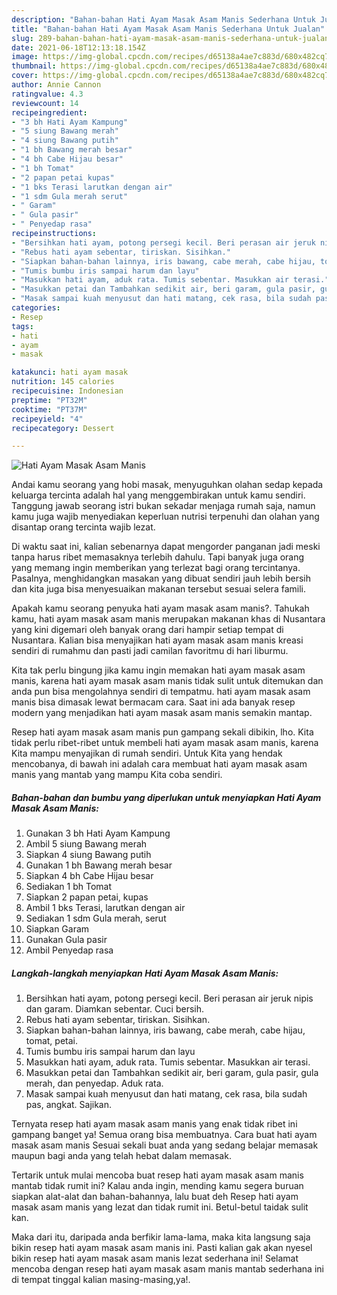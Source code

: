 ```yaml
---
description: "Bahan-bahan Hati Ayam Masak Asam Manis Sederhana Untuk Jualan"
title: "Bahan-bahan Hati Ayam Masak Asam Manis Sederhana Untuk Jualan"
slug: 289-bahan-bahan-hati-ayam-masak-asam-manis-sederhana-untuk-jualan
date: 2021-06-18T12:13:18.154Z
image: https://img-global.cpcdn.com/recipes/d65138a4ae7c883d/680x482cq70/hati-ayam-masak-asam-manis-foto-resep-utama.jpg
thumbnail: https://img-global.cpcdn.com/recipes/d65138a4ae7c883d/680x482cq70/hati-ayam-masak-asam-manis-foto-resep-utama.jpg
cover: https://img-global.cpcdn.com/recipes/d65138a4ae7c883d/680x482cq70/hati-ayam-masak-asam-manis-foto-resep-utama.jpg
author: Annie Cannon
ratingvalue: 4.3
reviewcount: 14
recipeingredient:
- "3 bh Hati Ayam Kampung"
- "5 siung Bawang merah"
- "4 siung Bawang putih"
- "1 bh Bawang merah besar"
- "4 bh Cabe Hijau besar"
- "1 bh Tomat"
- "2 papan petai kupas"
- "1 bks Terasi larutkan dengan air"
- "1 sdm Gula merah serut"
- " Garam"
- " Gula pasir"
- " Penyedap rasa"
recipeinstructions:
- "Bersihkan hati ayam, potong persegi kecil. Beri perasan air jeruk nipis dan garam. Diamkan sebentar. Cuci bersih."
- "Rebus hati ayam sebentar, tiriskan. Sisihkan."
- "Siapkan bahan-bahan lainnya, iris bawang, cabe merah, cabe hijau, tomat, petai."
- "Tumis bumbu iris sampai harum dan layu"
- "Masukkan hati ayam, aduk rata. Tumis sebentar. Masukkan air terasi."
- "Masukkan petai dan Tambahkan sedikit air, beri garam, gula pasir, gula merah, dan penyedap. Aduk rata."
- "Masak sampai kuah menyusut dan hati matang, cek rasa, bila sudah pas, angkat. Sajikan."
categories:
- Resep
tags:
- hati
- ayam
- masak

katakunci: hati ayam masak 
nutrition: 145 calories
recipecuisine: Indonesian
preptime: "PT32M"
cooktime: "PT37M"
recipeyield: "4"
recipecategory: Dessert

---
```



![Hati Ayam Masak Asam Manis](https://img-global.cpcdn.com/recipes/d65138a4ae7c883d/680x482cq70/hati-ayam-masak-asam-manis-foto-resep-utama.jpg)

Andai kamu seorang yang hobi masak, menyuguhkan olahan sedap kepada keluarga tercinta adalah hal yang menggembirakan untuk kamu sendiri. Tanggung jawab seorang istri bukan sekadar menjaga rumah saja, namun kamu juga wajib menyediakan keperluan nutrisi terpenuhi dan olahan yang disantap orang tercinta wajib lezat.

Di waktu  saat ini, kalian sebenarnya dapat mengorder panganan jadi meski tanpa harus ribet memasaknya terlebih dahulu. Tapi banyak juga orang yang memang ingin memberikan yang terlezat bagi orang tercintanya. Pasalnya, menghidangkan masakan yang dibuat sendiri jauh lebih bersih dan kita juga bisa menyesuaikan makanan tersebut sesuai selera famili. 



Apakah kamu seorang penyuka hati ayam masak asam manis?. Tahukah kamu, hati ayam masak asam manis merupakan makanan khas di Nusantara yang kini digemari oleh banyak orang dari hampir setiap tempat di Nusantara. Kalian bisa menyajikan hati ayam masak asam manis kreasi sendiri di rumahmu dan pasti jadi camilan favoritmu di hari liburmu.

Kita tak perlu bingung jika kamu ingin memakan hati ayam masak asam manis, karena hati ayam masak asam manis tidak sulit untuk ditemukan dan anda pun bisa mengolahnya sendiri di tempatmu. hati ayam masak asam manis bisa dimasak lewat bermacam cara. Saat ini ada banyak resep modern yang menjadikan hati ayam masak asam manis semakin mantap.

Resep hati ayam masak asam manis pun gampang sekali dibikin, lho. Kita tidak perlu ribet-ribet untuk membeli hati ayam masak asam manis, karena Kita mampu menyajikan di rumah sendiri. Untuk Kita yang hendak mencobanya, di bawah ini adalah cara membuat hati ayam masak asam manis yang mantab yang mampu Kita coba sendiri.

<!--inarticleads1-->

##### Bahan-bahan dan bumbu yang diperlukan untuk menyiapkan Hati Ayam Masak Asam Manis:

1. Gunakan 3 bh Hati Ayam Kampung
1. Ambil 5 siung Bawang merah
1. Siapkan 4 siung Bawang putih
1. Gunakan 1 bh Bawang merah besar
1. Siapkan 4 bh Cabe Hijau besar
1. Sediakan 1 bh Tomat
1. Siapkan 2 papan petai, kupas
1. Ambil 1 bks Terasi, larutkan dengan air
1. Sediakan 1 sdm Gula merah, serut
1. Siapkan  Garam
1. Gunakan  Gula pasir
1. Ambil  Penyedap rasa




<!--inarticleads2-->

##### Langkah-langkah menyiapkan Hati Ayam Masak Asam Manis:

1. Bersihkan hati ayam, potong persegi kecil. Beri perasan air jeruk nipis dan garam. Diamkan sebentar. Cuci bersih.
1. Rebus hati ayam sebentar, tiriskan. Sisihkan.
1. Siapkan bahan-bahan lainnya, iris bawang, cabe merah, cabe hijau, tomat, petai.
1. Tumis bumbu iris sampai harum dan layu
1. Masukkan hati ayam, aduk rata. Tumis sebentar. Masukkan air terasi.
1. Masukkan petai dan Tambahkan sedikit air, beri garam, gula pasir, gula merah, dan penyedap. Aduk rata.
1. Masak sampai kuah menyusut dan hati matang, cek rasa, bila sudah pas, angkat. Sajikan.




Ternyata resep hati ayam masak asam manis yang enak tidak ribet ini gampang banget ya! Semua orang bisa membuatnya. Cara buat hati ayam masak asam manis Sesuai sekali buat anda yang sedang belajar memasak maupun bagi anda yang telah hebat dalam memasak.

Tertarik untuk mulai mencoba buat resep hati ayam masak asam manis mantab tidak rumit ini? Kalau anda ingin, mending kamu segera buruan siapkan alat-alat dan bahan-bahannya, lalu buat deh Resep hati ayam masak asam manis yang lezat dan tidak rumit ini. Betul-betul taidak sulit kan. 

Maka dari itu, daripada anda berfikir lama-lama, maka kita langsung saja bikin resep hati ayam masak asam manis ini. Pasti kalian gak akan nyesel bikin resep hati ayam masak asam manis lezat sederhana ini! Selamat mencoba dengan resep hati ayam masak asam manis mantab sederhana ini di tempat tinggal kalian masing-masing,ya!.

